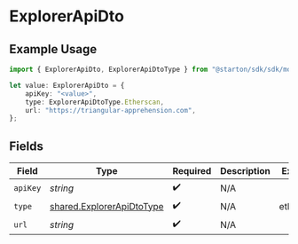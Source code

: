 # ExplorerApiDto

## Example Usage

```typescript
import { ExplorerApiDto, ExplorerApiDtoType } from "@starton/sdk/sdk/models/shared";

let value: ExplorerApiDto = {
    apiKey: "<value>",
    type: ExplorerApiDtoType.Etherscan,
    url: "https://triangular-apprehension.com",
};
```

## Fields

| Field                                                                         | Type                                                                          | Required                                                                      | Description                                                                   | Example                                                                       |
| ----------------------------------------------------------------------------- | ----------------------------------------------------------------------------- | ----------------------------------------------------------------------------- | ----------------------------------------------------------------------------- | ----------------------------------------------------------------------------- |
| `apiKey`                                                                      | *string*                                                                      | :heavy_check_mark:                                                            | N/A                                                                           |                                                                               |
| `type`                                                                        | [shared.ExplorerApiDtoType](../../../sdk/models/shared/explorerapidtotype.md) | :heavy_check_mark:                                                            | N/A                                                                           | etherscan                                                                     |
| `url`                                                                         | *string*                                                                      | :heavy_check_mark:                                                            | N/A                                                                           |                                                                               |